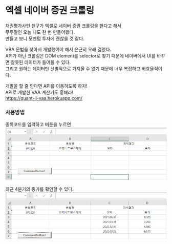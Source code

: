 # 엑셀 네이버 증권 크롤링

채권평가사인 친구가 엑셀로 네이버 증권 크롤링을 한다고 해서  
무두절인 오늘 나도 한 번 만들어봤다.  
만들고 보니 모멘텀 투자에 괜찮을 것 같다.   

VBA 문법을 찾아서 개발했어야 해서 은근히 오래 걸렸다.  
API가 아닌 크롤링은 DOM element를 selector로 찾기 때문에 네이버에서 UI를 바꾸면 잘못된 데이터가 들어올 수 있다.  
그리고 원하는 데이터만 선별적으로 가져올 수 없기 때문에 너무 복잡하고 비효율적이다.  

개발을 할 줄 안다면 API를 이용하도록 하자!  
API로 개발한 VAA 계산기도 흥해라!  
https://quant-jj-vaa.herokuapp.com/

### 사용방법  
종목코드를 입력하고 버튼을 누르면  
![](images/1.png)

최근 4분기의 종가를 확인할 수 있다.
![](images/2.png)